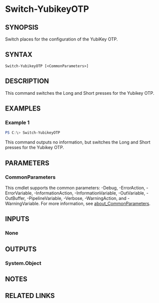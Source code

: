 ﻿---
external help file: powershellYK.dll-Help.xml
Module Name: powershellYK
online version:
schema: 2.0.0
---

# Switch-YubikeyOTP

## SYNOPSIS
Switch places for the configuration of the YubiKey OTP.

## SYNTAX

```
Switch-YubikeyOTP [<CommonParameters>]
```

## DESCRIPTION
This command switches the Long and Short presses for the Yubikey OTP.

## EXAMPLES

### Example 1
```powershell
PS C:\> Switch-YubikeyOTP
```

This command outputs no information, but switches the Long and Short presses for the Yubikey OTP.

## PARAMETERS

### CommonParameters
This cmdlet supports the common parameters: -Debug, -ErrorAction, -ErrorVariable, -InformationAction, -InformationVariable, -OutVariable, -OutBuffer, -PipelineVariable, -Verbose, -WarningAction, and -WarningVariable. For more information, see [about_CommonParameters](http://go.microsoft.com/fwlink/?LinkID=113216).

## INPUTS

### None

## OUTPUTS

### System.Object
## NOTES

## RELATED LINKS
